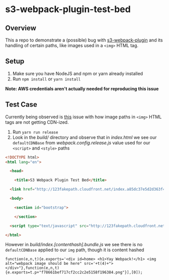 # s3-webpack-plugin-test-bed

## Overview
This a repo to demonstrate a (possible) bug with [s3-webpack-plugin]() and its handling of certain paths, like images used in a `<img>` HTML tag.

## Setup
1. Make sure you have NodeJS and npm or yarn already installed
1. Run `npm install` or `yarn install`

**Note: AWS credentials aren't actually needed for reproducing this issue**

## Test Case
Currently being observed is [this](XXX) issue with how image paths in `<img>` HTML tags are not getting CDN-ized.

1. Run `yarn run release`
1. Look in the _build/_ directory and observe that in _index.html_ we see our `defaultCDNBase` from _webpack.config.release.js_ value used for our `<script>` and `<style>` paths

```html
<!DOCTYPE html>
<html lang="en">

  <head>

    <title>S3 Webpack Plugin Test Bed</title>

  <link href="http://123fakepath.cloudfront.net/index.a85dc37e5d2d363f48cd432bc2fddd5a.css" rel="stylesheet"></head>

  <body>

    <section id="bootstrap">

    </section>

  <script type="text/javascript" src="http://123fakepath.cloudfront.net/common.a226870440a26715faee.bundle.js"></script><script type="text/javascript" src="http://123fakepath.cloudfront.net/index.3fcb33768a53684d414c.bundle.js"></script></body>

</html>
```

However in _build/index.[contenthash].bundle.js_ we see there is no `defaultCDNBase` applied to our `img` path, though it is content hashed
```
function(e,n,t){e.exports='<div id=home> <h1>Yay Webpack!</h1> <img alt="webpack image should be here" src='+t(4)+"> </div>"},function(e,n,t){e.exports=t.p+"f78661bef717cf2cc2c2e5158f196384.png"}],[0]);
```